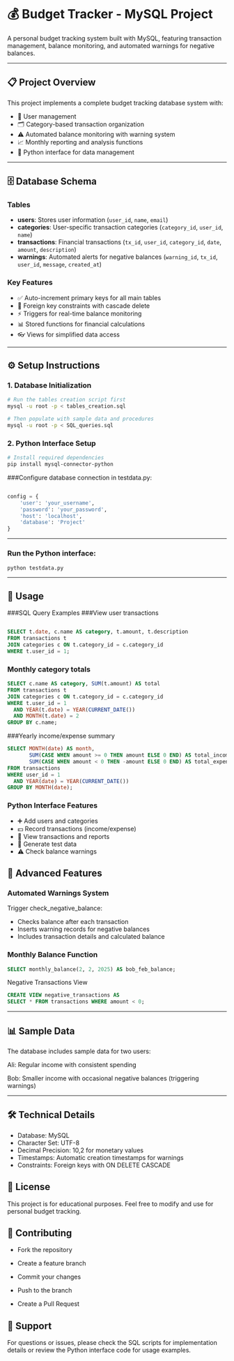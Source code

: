 # 💰 Budget Tracker - MySQL Project

A personal budget tracking system built with MySQL, featuring transaction management, balance monitoring, and automated warnings for negative balances.

---

## 📋 Project Overview
This project implements a complete budget tracking database system with:

- 👤 User management  
- 🗂️ Category-based transaction organization  
- ⚠️ Automated balance monitoring with warning system  
- 📈 Monthly reporting and analysis functions  
- 🐍 Python interface for data management  

---

## 🗄️ Database Schema

### Tables
- **users**: Stores user information (`user_id`, `name`, `email`)  
- **categories**: User-specific transaction categories (`category_id`, `user_id`, `name`)  
- **transactions**: Financial transactions (`tx_id`, `user_id`, `category_id`, `date`, `amount`, `description`)  
- **warnings**: Automated alerts for negative balances (`warning_id`, `tx_id`, `user_id`, `message`, `created_at`)  

### Key Features
- ✅ Auto-increment primary keys for all main tables  
- 🔗 Foreign key constraints with cascade delete  
- ⚡ Triggers for real-time balance monitoring  
- 📊 Stored functions for financial calculations  
- 👓 Views for simplified data access  

---

## ⚙️ Setup Instructions

### 1. Database Initialization
```bash
# Run the tables creation script first
mysql -u root -p < tables_creation.sql

# Then populate with sample data and procedures
mysql -u root -p < SQL_queries.sql
```
### 2. Python Interface Setup
```bash
# Install required dependencies
pip install mysql-connector-python
```
###Configure database connection in testdata.py:
```python

config = {
    'user': 'your_username',
    'password': 'your_password',
    'host': 'localhost',
    'database': 'Project'
}
```
---
### Run the Python interface:

```bash
python testdata.py
```
---

## 🚀 Usage
###SQL Query Examples
###View user transactions

```sql

SELECT t.date, c.name AS category, t.amount, t.description
FROM transactions t
JOIN categories c ON t.category_id = c.category_id
WHERE t.user_id = 1;
```
### Monthly category totals
```sql
SELECT c.name AS category, SUM(t.amount) AS total
FROM transactions t
JOIN categories c ON t.category_id = c.category_id
WHERE t.user_id = 1 
  AND YEAR(t.date) = YEAR(CURRENT_DATE())
  AND MONTH(t.date) = 2
GROUP BY c.name;
```
###Yearly income/expense summary

```sql
SELECT MONTH(date) AS month,
       SUM(CASE WHEN amount >= 0 THEN amount ELSE 0 END) AS total_income,
       SUM(CASE WHEN amount < 0 THEN -amount ELSE 0 END) AS total_expense
FROM transactions
WHERE user_id = 1
  AND YEAR(date) = YEAR(CURRENT_DATE())
GROUP BY MONTH(date);
```
### Python Interface Features
- ➕ Add users and categories
- 💵 Record transactions (income/expense)
- 👀 View transactions and reports
- 🧪 Generate test data
- ⚠️ Check balance warnings

## 🔧 Advanced Features

### Automated Warnings System
Trigger check_negative_balance:

- Checks balance after each transaction
- Inserts warning records for negative balances
- Includes transaction details and calculated balance

### Monthly Balance Function
```sql
SELECT monthly_balance(2, 2, 2025) AS bob_feb_balance;
```
Negative Transactions View
```sql
CREATE VIEW negative_transactions AS
SELECT * FROM transactions WHERE amount < 0;
```
---

## 📊 Sample Data
The database includes sample data for two users:

Ali: Regular income with consistent spending

Bob: Smaller income with occasional negative balances (triggering warnings)

---

## 🛠️ Technical Details
- Database: MySQL
- Character Set: UTF-8
- Decimal Precision: 10,2 for monetary values
- Timestamps: Automatic creation timestamps for warnings
- Constraints: Foreign keys with ON DELETE CASCADE

## 📝 License
This project is for educational purposes. Feel free to modify and use for personal budget tracking.

## 🤝 Contributing
- Fork the repository

- Create a feature branch

- Commit your changes

- Push to the branch

- Create a Pull Request

## 📧 Support
For questions or issues, please check the SQL scripts for implementation details or review the Python interface code for usage examples.

